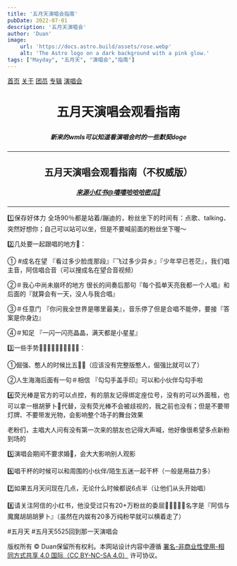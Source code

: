 ```yaml
---
title: '五月天演唱会指南'
pubDate: 2022-07-01
description: '五月天演唱会'
author: 'Duan'
image:
    url: 'https://docs.astro.build/assets/rose.webp'
    alt: 'The Astro logo on a dark background with a pink glow.'
tags: ["Mayday", "五月天", "演唱会","指南"]
---
```

<a href="/">首页</a>
    <a href="/about">关于</a>
    <a href="/tuanyuan">团员</a>
    <a href="/zhuanji">专辑</a>
    <a href="/yanchanghui">演唱会</a>
# <p style="text-align:center">五月天演唱会观看指南</p>
##### <p style="text-align:center">新来的wmls可以知道看演唱会时的一些默契doge</P>
---
## <p style="text-align:center">五月天演唱会观看指南（不权威版）</p>
##### <p style="text-align:center"><a href="https://www.xiaohongshu.com/user/profile/5b09277b4eacab6caa4713a8?channelType=web_user_card_popup_page&m_source=pwa">来源小红书@嘻嘻哈哈哈密瓜🍈</a></P>
---

<div style="text-align: justify;">
<p>1️⃣保存好体力 全场90％都是站着/蹦迪的，粉丝坐下的时间有：点歌、talking、突然好想你；自己可以站可以坐，但是不要喊前面的粉丝坐下喔～</P>
<p>2️⃣几处要一起跟唱的地方🎤：</p>
① #成名在望  『看过多少脸庞那段』『飞过多少异乡』『少年早已苍茫』，我们唱主音，阿信唱合音（可以搜成名在望合音视频）</p>
②＃我心中尚未崩坏的地方  很长的间奏后那句『每个孤单天亮我都一个人唱』和后面的『就算会有一天，没人与我合唱』</p>
③＃任意门 『你问我全世界是哪里最美』，音乐停了但是合唱不能停，要接『答案是你身边』</p>
<p>④＃知足 『一闪一闪亮晶晶，满天都是小星星』</p>
<p>3️⃣一些手势🖐🏻🖐🏻🖐🏻🖐🏻🖐🏻：</p>
<p>①倔强、憨人的时候比五🖐🏻（应该没有完整版憨人，倔强比就可以了）</p>
<p>②人生海海后面有一句＃相信 『勾勾手盖手印』可以和小伙伴勾勾手啦</p>
<p>4️⃣荧光棒是官方的可以点控，有的朋友记得绑定座位号，没有的可以外面租，也可以拿一根胡萝卜🥕代替，没有荧光棒不会被歧视的，我之前也没有；但是不要带灯牌、不要带发光物，会影响整个场子的舞台效果</p>
老粉们，主唱大人问有没有第一次来的朋友也记得大声喊，他好像很希望多点新粉到场的</p>
<p>5️⃣演唱会期间不要求婚🚫，会大大影响别人观影</p>
<p>6️⃣唱干杯的时候可以和周围的小伙伴/陌生五迷一起干杯（一般是用益力多）</p>
<p>7️⃣如果五月天问现在几点，无论什么时候都说6点半（让他们从头开始唱）</p>
<p>8️⃣请关注阿信的小红书，他没受过只有20+万粉丝的委屈🐶🐶🐶🐶🐶名字是『阿信与魔魔胡胡胡萝卜』（虽然在内娱有20多万纯粉早就可以横着走了）</p>
<p>#五月天 #五月天5525回到那一天演唱会</p>

</div>

 <p>
        版权所有 &copy; Duan保留所有权利。本网站设计内容中遵循
        <a href="https://creativecommons.org/licenses/by-nc-sa/4.0/deed.zh">
            署名-非商业性使用-相同方式共享 4.0 国际（CC BY-NC-SA 4.0）</a
        > 许可协议。
    </p>